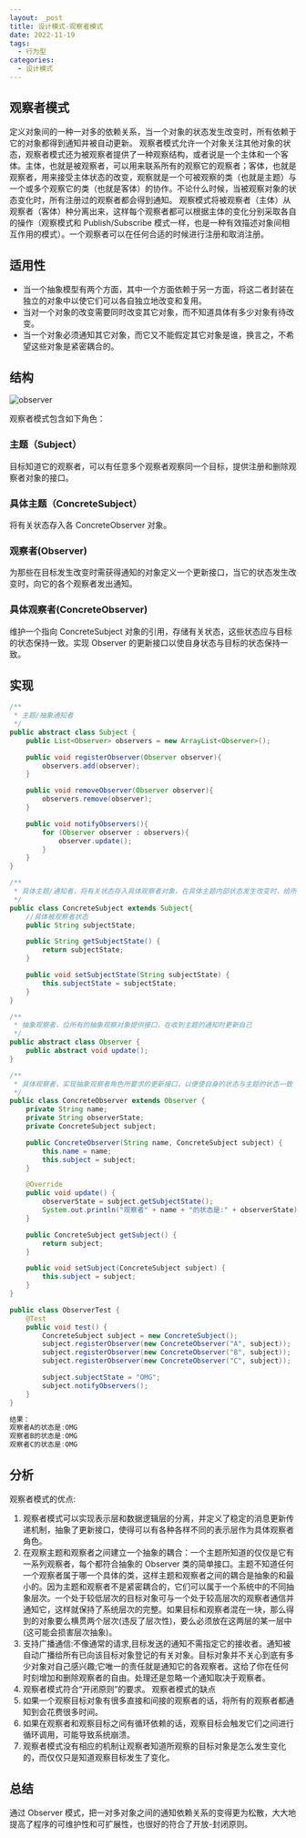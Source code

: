 ```yaml
---
layout: _post
title: 设计模式-观察者模式
date: 2022-11-19
tags: 
  - 行为型
categories: 
  - 设计模式
---
```

## 观察者模式
定义对象间的一种一对多的依赖关系，当一个对象的状态发生改变时，所有依赖于它的对象都得到通知并被自动更新。
观察者模式允许一个对象关注其他对象的状态，观察者模式还为被观察者提供了一种观察结构，或者说是一个主体和一个客体。主体，也就是被观察者，可以用来联系所有的观察它的观察者；客体，也就是观察者，用来接受主体状态的改变，观察就是一个可被观察的类（也就是主题）与一个或多个观察它的类（也就是客体）的协作。不论什么时候，当被观察对象的状态变化时，所有注册过的观察者都会得到通知。
观察模式将被观察者（主体）从观察者（客体）种分离出来，这样每个观察者都可以根据主体的变化分别采取各自的操作（观察模式和 Publish/Subscribe 模式一样，也是一种有效描述对象间相互作用的模式）。一个观察者可以在任何合适的时候进行注册和取消注册。

## 适用性
- 当一个抽象模型有两个方面，其中一个方面依赖于另一方面，将这二者封装在独立的对象中以使它们可以各自独立地改变和复用。
- 当对一个对象的改变需要同时改变其它对象，而不知道具体有多少对象有待改变。
- 当一个对象必须通知其它对象，而它又不能假定其它对象是谁，换言之，不希望这些对象是紧密耦合的。

## 结构

![observer](observer.png)

观察者模式包含如下角色：

### 主题（Subject）
目标知道它的观察者，可以有任意多个观察者观察同一个目标，提供注册和删除观察者对象的接口。
### 具体主题（ConcreteSubject）
将有关状态存入各 ConcreteObserver 对象。
### 观察者(Observer)
为那些在目标发生改变时需获得通知的对象定义一个更新接口，当它的状态发生改变时，向它的各个观察者发出通知。
### 具体观察者(ConcreteObserver)
维护一个指向 ConcreteSubject 对象的引用，存储有关状态，这些状态应与目标的状态保持一致。实现 Observer 的更新接口以使自身状态与目标的状态保持一致。

## 实现

```java
/**
 * 主题/抽象通知者
 */
public abstract class Subject {
    public List<Observer> observers = new ArrayList<Observer>();

    public void registerObserver(Observer observer){
        observers.add(observer);
    }

    public void removeObserver(Observer observer){
        observers.remove(observer);
    }

    public void notifyObservers(){
        for (Observer observer : observers){
            observer.update();
        }
    }
}

/**
 * 具体主题/通知者，将有关状态存入具体观察者对象，在具体主题内部状态发生改变时，给所有登记过的观察者发出通知
 */
public class ConcreteSubject extends Subject{
    //具体被观察者状态
    public String subjectState;

    public String getSubjectState() {
        return subjectState;
    }

    public void setSubjectState(String subjectState) {
        this.subjectState = subjectState;
    }
}

/**
 * 抽象观察者，位所有的抽象观察对象提供接口，在收到主题的通知时更新自己
 */
public abstract class Observer {
    public abstract void update();
}

/**
 * 具体观察者，实现抽象观察者角色所要求的更新接口，以便使自身的状态与主题的状态一致
 */
public class ConcreteObserver extends Observer {
    private String name;
    private String observerState;
    private ConcreteSubject subject;

    public ConcreteObserver(String name, ConcreteSubject subject) {
        this.name = name;
        this.subject = subject;
    }

    @Override
    public void update() {
        observerState = subject.getSubjectState();
        System.out.println("观察者" + name + "的状态是:" + observerState);
    }

    public ConcreteSubject getSubject() {
        return subject;
    }

    public void setSubject(ConcreteSubject subject) {
        this.subject = subject;
    }
}

public class ObserverTest {
    @Test
    public void test() {
        ConcreteSubject subject = new ConcreteSubject();
        subject.registerObserver(new ConcreteObserver("A", subject));
        subject.registerObserver(new ConcreteObserver("B", subject));
        subject.registerObserver(new ConcreteObserver("C", subject));

        subject.subjectState = "OMG";
        subject.notifyObservers();
    }
}

结果：
观察者A的状态是:OMG
观察者B的状态是:OMG
观察者C的状态是:OMG
```

## 分析
观察者模式的优点:
1. 观察者模式可以实现表示层和数据逻辑层的分离，并定义了稳定的消息更新传递机制，抽象了更新接口，使得可以有各种各样不同的表示层作为具体观察者角色。
2. 在观察主题和观察者之间建立一个抽象的耦合：一个主题所知道的仅仅是它有一系列观察者，每个都符合抽象的 Observer 类的简单接口。主题不知道任何一个观察者属于哪一个具体的类，这样主题和观察者之间的耦合是抽象的和最小的。因为主题和观察者不是紧密耦合的，它们可以属于一个系统中的不同抽象层次。一个处于较低层次的目标对象可与一个处于较高层次的观察者通信并通知它，这样就保持了系统层次的完整。如果目标和观察者混在一块，那么得到的对象要么横贯两个层次(违反了层次性)，要么必须放在这两层的某一层中(这可能会损害层次抽象)。
3. 支持广播通信:不像通常的请求,目标发送的通知不需指定它的接收者。通知被自动广播给所有已向该目标对象登记的有关对象。目标对象并不关心到底有多少对象对自己感兴趣;它唯一的责任就是通知它的各观察者。这给了你在任何时刻增加和删除观察者的自由。处理还是忽略一个通知取决于观察者。
4. 观察者模式符合“开闭原则”的要求。
观察者模式的缺点
1. 如果一个观察目标对象有很多直接和间接的观察者的话，将所有的观察者都通知到会花费很多时间。
2. 如果在观察者和观察目标之间有循环依赖的话，观察目标会触发它们之间进行循环调用，可能导致系统崩溃。
3. 观察者模式没有相应的机制让观察者知道所观察的目标对象是怎么发生变化的，而仅仅只是知道观察目标发生了变化。

## 总结
通过 Observer 模式，把一对多对象之间的通知依赖关系的变得更为松散，大大地提高了程序的可维护性和可扩展性，也很好的符合了开放-封闭原则。